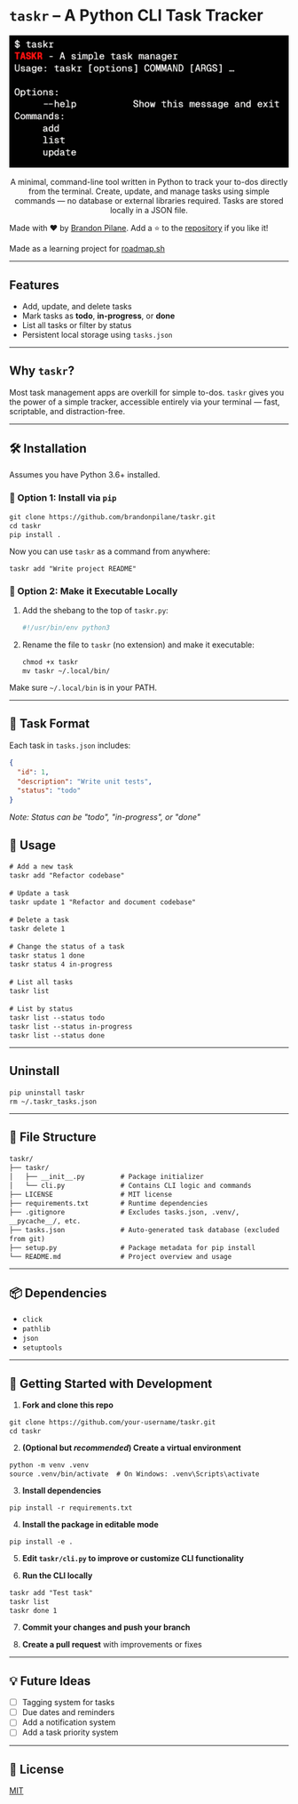 # `taskr` – A Python CLI Task Tracker

<p align="center"> 
  <img src="./assets/demo.png" alt="taskr demo" width="600">
</p>

<p align="center">
   A minimal, command-line tool written in Python to track your to-dos directly from the terminal. Create, update, and manage tasks using simple commands — no database or external libraries required. Tasks are stored locally in a JSON file.

Made with ❤️ by [Brandon Pilane](https://github.com/brandonpilane). Add a ⭐️ to the [repository](https://github.com/brandonpilane/taskr) if you like it!

Made as a learning project for [roadmap.sh](https://roadmap.sh/projects/task-tracker)

</p>
<!--
<p align="center">
   <a href="https://github.com/brandonpilane/taskr">
      <img src="https://img.shields.io/badge/license-MIT-blue.svg" alt="License: MIT">
   </a>
   <a href="https://github.com/brandonpilane/taskr/issues">
      <img src="https://img.shields.io/github/issues/brandonpilane/taskr.svg" alt="Issues">
   </a>
   <a href="https://github.com/brandonpilane/taskr/pulls">
      <img src="https://img.shields.io/github/issues-pr/brandonpilane/taskr.svg" alt="Pull Requests">
   </a>
   <a href="https://github.com/brandonpilane/taskr/stargazers">
      <img src="https://img.shields.io/github/stars/brandonpilane/taskr.svg?style=social&label=Star" alt="Stars">
   </a>
   <a href="https://twitter.com/intent/tweet?text=Check%20out%20taskr%20by%20%40brandonpilane%20https%3A%2F%2Fgithub.com%2Fbrandonpilane%2Ftaskr%20%F0%9F%91%8D">
      <img src="https://img.shields.io/twitter/url/https/github.com/brandonpilane/taskr.svg?style=social" alt="Tweet">
   </a>
</p>
-->

---

## Features

- Add, update, and delete tasks
- Mark tasks as **todo**, **in-progress**, or **done**
- List all tasks or filter by status
- Persistent local storage using `tasks.json`

---

## Why `taskr`?

Most task management apps are overkill for simple to-dos. `taskr` gives you the power of a simple tracker, accessible entirely via your terminal — fast, scriptable, and distraction-free.

---

## 🛠 Installation

Assumes you have Python 3.6+ installed.

### 🔹 Option 1: Install via `pip`

```shell
git clone https://github.com/brandonpilane/taskr.git
cd taskr
pip install .
```

Now you can use `taskr` as a command from anywhere:

```shell
taskr add "Write project README"
```

### 🔹 Option 2: Make it Executable Locally

1. Add the shebang to the top of `taskr.py`:

   ```python
   #!/usr/bin/env python3
   ```

2. Rename the file to `taskr` (no extension) and make it executable:

   ```shell
   chmod +x taskr
   mv taskr ~/.local/bin/
   ```

Make sure `~/.local/bin` is in your PATH.

---

## 🧾 Task Format

Each task in `tasks.json` includes:

```json
{
  "id": 1,
  "description": "Write unit tests",
  "status": "todo"
}
```

_Note: Status can be "todo", "in-progress", or "done"_

## 🧪 Usage

```shell
# Add a new task
taskr add "Refactor codebase"

# Update a task
taskr update 1 "Refactor and document codebase"

# Delete a task
taskr delete 1

# Change the status of a task
taskr status 1 done
taskr status 4 in-progress

# List all tasks
taskr list

# List by status
taskr list --status todo
taskr list --status in-progress
taskr list --status done
```

---

## Uninstall

```shell
pip uninstall taskr
rm ~/.taskr_tasks.json
```

---

## 📂 File Structure

```
taskr/
├── taskr/
│   ├── __init__.py         # Package initializer
│   └── cli.py              # Contains CLI logic and commands
├── LICENSE                 # MIT license
├── requirements.txt        # Runtime dependencies
├── .gitignore              # Excludes tasks.json, .venv/, __pycache__/, etc.
├── tasks.json              # Auto-generated task database (excluded from git)
├── setup.py                # Package metadata for pip install
└── README.md               # Project overview and usage
```

---

## 📦 Dependencies

- `click`
- `pathlib`
- `json`
- `setuptools`

---

## 🧠 Getting Started with Development

1. **Fork and clone this repo**

```shell
git clone https://github.com/your-username/taskr.git
cd taskr
```

2. **(Optional but _recommended_) Create a virtual environment**

```shell
python -m venv .venv
source .venv/bin/activate  # On Windows: .venv\Scripts\activate
```

3. **Install dependencies**

```shell
pip install -r requirements.txt
```

4. **Install the package in editable mode**

```shell
pip install -e .
```

5. **Edit `taskr/cli.py` to improve or customize CLI functionality**

6. **Run the CLI locally**

```shell
taskr add "Test task"
taskr list
taskr done 1
```

7. **Commit your changes and push your branch**

8. **Create a pull request** with improvements or fixes

---

## 💡 Future Ideas

- [ ] Tagging system for tasks
- [ ] Due dates and reminders
- [ ] Add a notification system
- [ ] Add a task priority system

---

## 📄 License

[MIT](./LICENSE)
